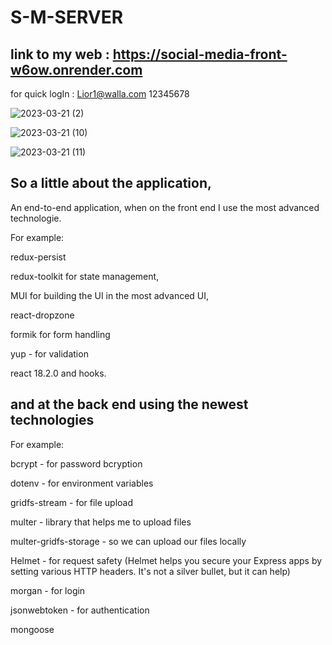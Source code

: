 # S-M-SERVER

## link to my web : https://social-media-front-w6ow.onrender.com
for quick logIn : 
Lior1@walla.com
12345678

![2023-03-21 (2)](https://user-images.githubusercontent.com/102303153/226618706-47a509bd-a4b0-40d4-a85a-a28f6101ff09.png)

![2023-03-21 (10)](https://user-images.githubusercontent.com/102303153/226632831-b690a11f-e400-40f1-bde7-5da96b904d12.png)

![2023-03-21 (11)](https://user-images.githubusercontent.com/102303153/226632870-c83c7b21-7eb4-475f-ad36-fcb72a1a0743.png)



## So a little about the application,
An end-to-end application, 
when on the front end I use the most advanced technologie.

For example:

redux-persist

  redux-toolkit for state management,
  
MUI for building the UI in the most advanced UI,

react-dropzone

formik for form handling

yup - for validation

react 18.2.0 and hooks.

## and at the back end using the newest technologies
For example:

bcrypt - for password bcryption

dotenv - for environment variables

gridfs-stream - for file upload

multer - library that helps me to upload files

multer-gridfs-storage - so we can upload our files locally

Helmet - for request safety (Helmet helps you secure your Express apps by setting various HTTP headers. It's not a silver bullet, but it can help)

morgan - for login

jsonwebtoken - for authentication

mongoose

